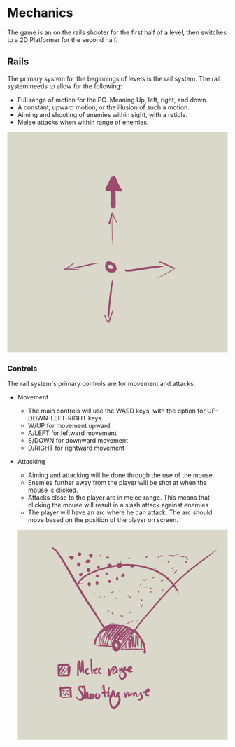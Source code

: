 <!--
    Copyright (C) 2017  BrainBlasted

    This program is free software: you can redistribute it and/or modify
    it under the terms of the GNU General Public License as published by
    the Free Software Foundation, either version 3 of the License, or
    (at your option) any later version.

    This program is distributed in the hope that it will be useful,
    but WITHOUT ANY WARRANTY; without even the implied warranty of
    MERCHANTABILITY or FITNESS FOR A PARTICULAR PURPOSE.  See the
    GNU General Public License for more details.

    You should have received a copy of the GNU General Public License
    along with this program.  If not, see <http://www.gnu.org/licenses/>.
-->

# Mechanics

The game is an on the rails shooter for the first half of a level, then switches to a 2D Platformer for the second half.

## Rails

The primary system for the beginnings of levels is the rail system. The rail system needs to allow for the following:

* Full range of motion for the PC. Meaning Up, left, right, and down.
* A constant, upward motion, or the illusion of such a motion.
* Aiming and shooting of enemies within sight, with a reticle.
* Melee attacks when within range of enemies.

![Visualization of the rail system](/docs/Images/RailVisual.png)

### Controls

The rail system's primary controls are for movement and attacks.

* Movement
  * The main controls will use the WASD keys, with the option for UP-DOWN-LEFT-RIGHT keys.
  * W/UP for movement upward
  * A/LEFT for leftward movement
  * S/DOWN for downward movement
  * D/RIGHT for rightward movement
* Attacking
  * Aiming and attacking will be done through the use of the mouse.
  * Enemies further away from the player will be shot at when the mouse is clicked.
  * Attacks close to the player are in melee range. This means that clicking the mouse will result in a slash attack against enemies
  * The player will have an arc where he can attack. The arc should move based on the position of the player on screen.

  ![Visualization of Attacking](/docs/Images/AttackVisual.png)